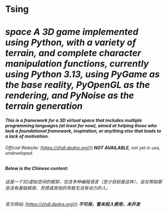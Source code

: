 # Tsing
# _space_ _A 3D game implemented using Python, with a variety of terrain, and complete character manipulation functions, currently using Python 3.13, using PyGame as the base reality, PyOpenGL as the rendering, and PyNoise as the terrain generation_
#### _This is a framework for a 3D virtual space that includes multiple programming languages (at least for now), aimed at helping those who lack a foundational framework, inspiration, or anything else that leads to a lack of motivation._
###### Official Website: _[https://zhdl.dpdns.org]()_ _**NOT**_ _**AVAILABLE**_, not yet in use, undeveloped.
##### _Below is the Chinese content:_
###### 这是一个3D虚拟空间的框架，包含多种编程语言（至少目前是这样），旨在帮助那些没有基础框架、灵感或其他的导致无法有动力的人。
###### _官方网站:_ _[https://zhdl.dpdns.org]()_ **_不可用，暂未投入使用，未开发_**
